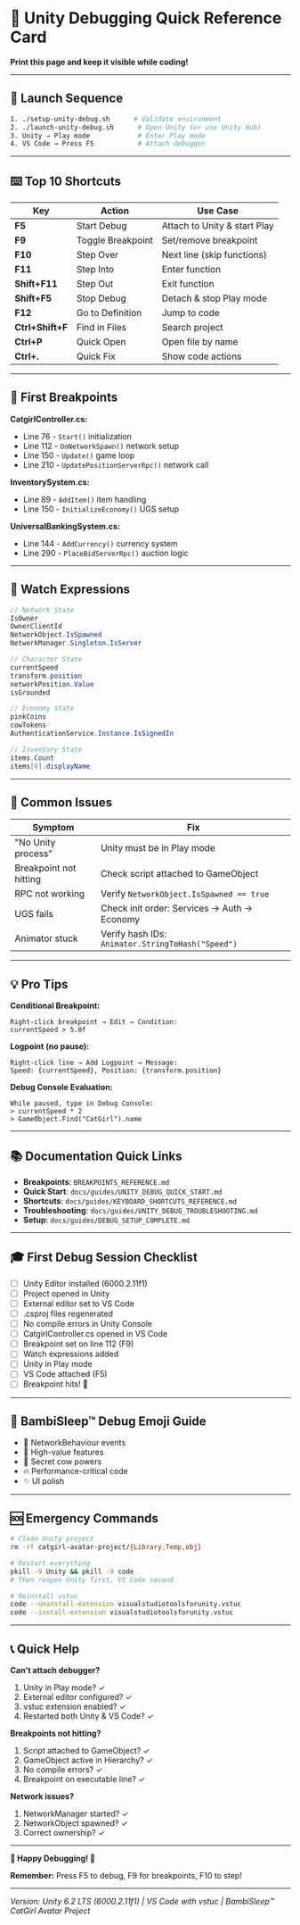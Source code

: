 # 🎴 Unity Debugging Quick Reference Card

**Print this page and keep it visible while coding!**

---

## 🚀 Launch Sequence

```bash
1. ./setup-unity-debug.sh      # Validate environment
2. ./launch-unity-debug.sh      # Open Unity (or use Unity Hub)
3. Unity → Play mode            # Enter Play mode
4. VS Code → Press F5           # Attach debugger
```

---

## ⌨️ Top 10 Shortcuts

| Key | Action | Use Case |
|-----|--------|----------|
| **F5** | Start Debug | Attach to Unity & start Play |
| **F9** | Toggle Breakpoint | Set/remove breakpoint |
| **F10** | Step Over | Next line (skip functions) |
| **F11** | Step Into | Enter function |
| **Shift+F11** | Step Out | Exit function |
| **Shift+F5** | Stop Debug | Detach & stop Play mode |
| **F12** | Go to Definition | Jump to code |
| **Ctrl+Shift+F** | Find in Files | Search project |
| **Ctrl+P** | Quick Open | Open file by name |
| **Ctrl+.** | Quick Fix | Show code actions |

---

## 🎯 First Breakpoints

**CatgirlController.cs:**
- Line 76 - `Start()` initialization
- Line 112 - `OnNetworkSpawn()` network setup
- Line 150 - `Update()` game loop
- Line 210 - `UpdatePositionServerRpc()` network call

**InventorySystem.cs:**
- Line 89 - `AddItem()` item handling
- Line 150 - `InitializeEconomy()` UGS setup

**UniversalBankingSystem.cs:**
- Line 144 - `AddCurrency()` currency system
- Line 290 - `PlaceBidServerRpc()` auction logic

---

## 👀 Watch Expressions

```csharp
// Network State
IsOwner
OwnerClientId
NetworkObject.IsSpawned
NetworkManager.Singleton.IsServer

// Character State
currentSpeed
transform.position
networkPosition.Value
isGrounded

// Economy State
pinkCoins
cowTokens
AuthenticationService.Instance.IsSignedIn

// Inventory State
items.Count
items[0].displayName
```

---

## 🐛 Common Issues

| Symptom | Fix |
|---------|-----|
| "No Unity process" | Unity must be in Play mode |
| Breakpoint not hitting | Check script attached to GameObject |
| RPC not working | Verify `NetworkObject.IsSpawned == true` |
| UGS fails | Check init order: Services → Auth → Economy |
| Animator stuck | Verify hash IDs: `Animator.StringToHash("Speed")` |

---

## 💡 Pro Tips

**Conditional Breakpoint:**
```
Right-click breakpoint → Edit → Condition:
currentSpeed > 5.0f
```

**Logpoint (no pause):**
```
Right-click line → Add Logpoint → Message:
Speed: {currentSpeed}, Position: {transform.position}
```

**Debug Console Evaluation:**
```
While paused, type in Debug Console:
> currentSpeed * 2
> GameObject.Find("CatGirl").name
```

---

## 📚 Documentation Quick Links

- **Breakpoints**: `BREAKPOINTS_REFERENCE.md`
- **Quick Start**: `docs/guides/UNITY_DEBUG_QUICK_START.md`
- **Shortcuts**: `docs/guides/KEYBOARD_SHORTCUTS_REFERENCE.md`
- **Troubleshooting**: `docs/guides/UNITY_DEBUG_TROUBLESHOOTING.md`
- **Setup**: `docs/guides/DEBUG_SETUP_COMPLETE.md`

---

## 🎓 First Debug Session Checklist

- [ ] Unity Editor installed (6000.2.11f1)
- [ ] Project opened in Unity
- [ ] External editor set to VS Code
- [ ] .csproj files regenerated
- [ ] No compile errors in Unity Console
- [ ] CatgirlController.cs opened in VS Code
- [ ] Breakpoint set on line 112 (F9)
- [ ] Watch expressions added
- [ ] Unity in Play mode
- [ ] VS Code attached (F5)
- [ ] Breakpoint hits! 🎉

---

## 🌸 BambiSleep™ Debug Emoji Guide

- 🦋 NetworkBehaviour events
- 💎 High-value features  
- 🐄 Secret cow powers
- 🔥 Performance-critical code
- ✨ UI polish

---

## 🆘 Emergency Commands

```bash
# Clean Unity project
rm -rf catgirl-avatar-project/{Library,Temp,obj}

# Restart everything
pkill -9 Unity && pkill -9 code
# Then reopen Unity first, VS Code second

# Reinstall vstuc
code --uninstall-extension visualstudiotoolsforunity.vstuc
code --install-extension visualstudiotoolsforunity.vstuc
```

---

## 📞 Quick Help

**Can't attach debugger?**
1. Unity in Play mode? ✓
2. External editor configured? ✓
3. vstuc extension enabled? ✓
4. Restarted both Unity & VS Code? ✓

**Breakpoints not hitting?**
1. Script attached to GameObject? ✓
2. GameObject active in Hierarchy? ✓
3. No compile errors? ✓
4. Breakpoint on executable line? ✓

**Network issues?**
1. NetworkManager started? ✓
2. NetworkObject spawned? ✓
3. Correct ownership? ✓

---

**🌸 Happy Debugging! 🌸**

**Remember:** Press F5 to debug, F9 for breakpoints, F10 to step!

---

_Version: Unity 6.2 LTS (6000.2.11f1) | VS Code with vstuc | BambiSleep™ CatGirl Avatar Project_
